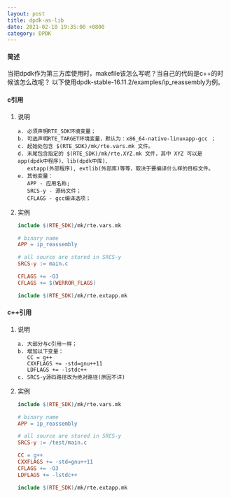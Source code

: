 ```yaml
---
layout: post
title: dpdk-as-lib
date: 2021-02-10 19:35:00 +0800
category: DPDK
---
```


#### 简述

当把dpdk作为第三方库使用时，makefile该怎么写呢？当自己的代码是c++的时候该怎么改呢？
以下使用dpdk-stable-16.11.2/examples/ip_reassembly为例。

#### c引用

1. 说明

   ```
   a. 必须声明RTE_SDK环境变量；
   b. 可选声明RTE_TARGET环境变量，默认为：x86_64-native-linuxapp-gcc ；
   c. 起始处包含 $(RTE_SDK)/mk/rte.vars.mk 文件。
   d. 末尾包含指定的 $(RTE_SDK)/mk/rte.XYZ.mk 文件，其中 XYZ 可以是 app(dpdk中程序)、lib(dpdk中库)、
      extapp(外部程序), extlib(外部库)等等，取决于要编译什么样的目标文件。
   e. 其他变量：
      APP - 应用名称;
      SRCS-y - 源码文件；
      CFLAGS - gcc编译选项；
   ```

2. 实例

   ```makefile
   include $(RTE_SDK)/mk/rte.vars.mk
   
   # binary name
   APP = ip_reassembly
   
   # all source are stored in SRCS-y
   SRCS-y := main.c
   
   CFLAGS += -O3
   CFLAGS += $(WERROR_FLAGS)
   
   include $(RTE_SDK)/mk/rte.extapp.mk
   ```

#### c++引用

1. 说明

   ```
   a. 大部分与c引用一样；
   b. 增加以下变量：
      CC = g++
      CXXFLAGS += -std=gnu++11
      LDFLAGS += -lstdc++
   c. SRCS-y源码路径改为绝对路径(原因不详)
   ```

2. 实例

   ```makefile
   include $(RTE_SDK)/mk/rte.vars.mk
   
   # binary name
   APP = ip_reassembly
   
   # all source are stored in SRCS-y
   SRCS-y := /test/main.c
   
   CC = g++
   CXXFLAGS += -std=gnu++11
   CFLAGS += -O3
   LDFLAGS += -lstdc++
   
   include $(RTE_SDK)/mk/rte.extapp.mk
   ```